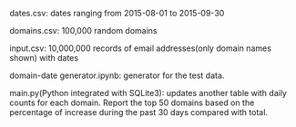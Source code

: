 dates.csv: dates ranging from 2015-08-01 to 2015-09-30

domains.csv: 100,000 random domains

input.csv: 10,000,000 records of email addresses(only domain names shown) with dates

domain-date generator.ipynb: generator for the test data.

main.py(Python integrated with SQLite3): updates another table with daily counts for each domain. Report the top 50 domains based on the percentage of increase during the past 30 days compared with total.
